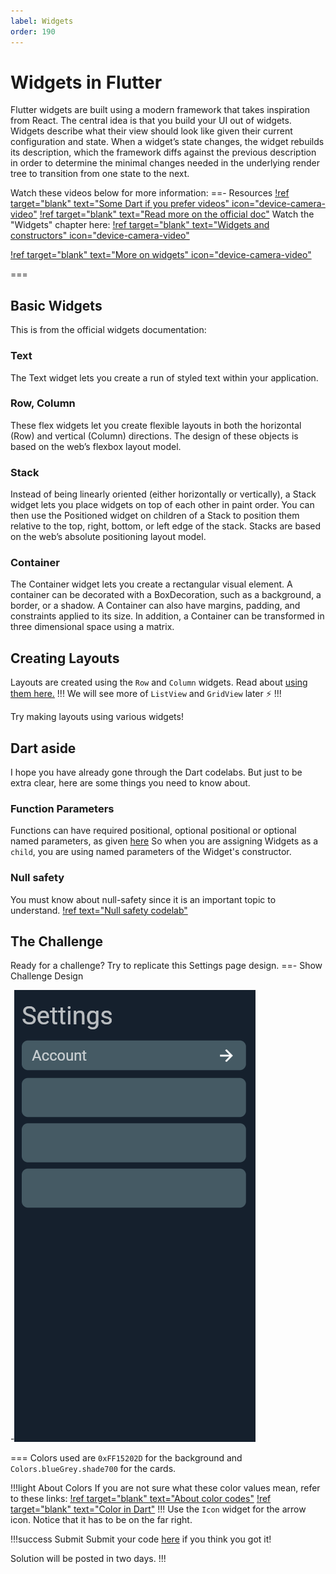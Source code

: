 ```yaml
---
label: Widgets
order: 190
---
```


# Widgets in Flutter

Flutter widgets are built using a modern framework that takes inspiration from React. The central idea is that you build your UI out of widgets. Widgets describe what their view should look like given their current configuration and state. When a widget’s state changes, the widget rebuilds its description, which the framework diffs against the previous description in order to determine the minimal changes needed in the underlying render tree to transition from one state to the next.

Watch these videos below for more information:
==- Resources
[!ref target="blank" text="Some Dart if you prefer videos" icon="device-camera-video"](https://youtu.be/x0uinJvhNxI?t=6148)
[!ref target="blank" text="Read more on the official doc"](https://docs.flutter.dev/development/ui/widgets-intro)
Watch the "Widgets" chapter here:
[!ref target="blank" text="Widgets and constructors" icon="device-camera-video"](https://youtu.be/x0uinJvhNxI)

[!ref target="blank" text="More on widgets" icon="device-camera-video"](https://youtu.be/azkqq0FNHuk)

===

## Basic Widgets

This is from the official widgets documentation:

### Text

The Text widget lets you create a run of styled text within your application.

### Row, Column

These flex widgets let you create flexible layouts in both the horizontal (Row) and vertical (Column) directions. The design of these objects is based on the web’s flexbox layout model.

### Stack

Instead of being linearly oriented (either horizontally or vertically), a Stack widget lets you place widgets on top of each other in paint order. You can then use the Positioned widget on children of a Stack to position them relative to the top, right, bottom, or left edge of the stack. Stacks are based on the web’s absolute positioning layout model.

### Container

The Container widget lets you create a rectangular visual element. A container can be decorated with a BoxDecoration, such as a background, a border, or a shadow. A Container can also have margins, padding, and constraints applied to its size. In addition, a Container can be transformed in three dimensional space using a matrix.

## Creating Layouts

Layouts are created using the `Row` and `Column` widgets. Read about <a target="_blank" href="https://medium.com/jlouage/flutter-row-column-cheat-sheet-78c38d242041">using them here.</a>
!!!
We will see more of `ListView` and `GridView` later :zap:
!!!

Try making layouts using various widgets!

## Dart aside

I hope you have already gone through the Dart codelabs. But just to be extra clear, here are some things you need to know about.

### Function Parameters

Functions can have required positional, optional positional or optional named parameters, as given [here](https://dart.dev/guides/language/language-tour#parameters)
So when you are assigning Widgets as a `child`, you are using named parameters of the Widget's constructor.

### Null safety

You must know about null-safety since it is an important topic to understand.
[!ref text="Null safety codelab"](https://dart.dev/codelabs/null-safety)

## The Challenge

Ready for a challenge? Try to replicate this Settings page design.
==- Show Challenge Design

-![](/static/settings.png)

===
Colors used are `0xFF15202D` for the background and `Colors.blueGrey.shade700` for the cards.

!!!light About Colors
If you are not sure what these color values mean, refer to these links:
[!ref target="blank" text="About color codes"](https://rb.gy/cj9nbj)
[!ref target="blank" text="Color in Dart"](https://api.flutter.dev/flutter/dart-ui/Color-class.html)
!!!
Use the `Icon` widget for the arrow icon. Notice that it has to be on the far right.

!!!success Submit
Submit your code [here](https://forms.gle/M1pMgmG8CGUBxoDe7) if you think you got it!

Solution will be posted in two days.
!!!
